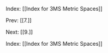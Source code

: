 Index: [[Index for 3MS Metric Spaces]]

Prev: [[7.]]

Next: [[9.]]

Index: [[Index for 3MS Metric Spaces]]
